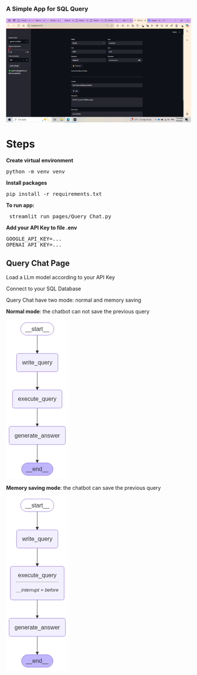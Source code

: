 ### A Simple App for SQL Query

![Alt text](images/app.png)

<h1>Steps</h1>

<b>Create virtual environment</b>
<pre>python -m venv venv</pre>

<b>Install packages</b>
<pre>pip install -r requirements.txt</pre>

<b>To run app:</b>
<pre> streamlit run pages/Query_Chat.py </pre>

<b>Add your API Key to file .env</b>
<pre>
GOOGLE_API_KEY=...
OPENAI_API_KEY=...
</pre>

<h2>Query Chat Page</h2>
<p>Load a LLm model according to your API Key</p>
<p>Connect to your SQL Database</p>
<p>Query Chat have two mode: normal and memory saving</p>

<p><b>Normal mode</b>: the chatbot can not save the previous query</p>

![Alt text](images/chatbot_step.png)

<p><b>Memory saving mode</b>: the chatbot can save the previous query</p>

![Alt text](images/saving_mode.png)